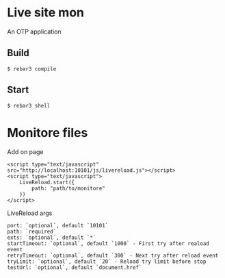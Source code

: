 Live site mon
=====

An OTP application

Build
-----

    $ rebar3 compile

Start
-----
    
    $ rebar3 shell


Monitore files
==============

Add on page

    <script type="text/javascript" src="http://localhost:10101/js/livereload.js"></script>
    <script type="text/javascript">
        LiveReload.start({
            path: "path/to/monitore"
        })          
    </script>
    

LiveReload args

    port: `optional`, default `10101`
    path: `required`
    exts: `optional`, default `*`
    startTimeout: `optional`, default `1000` - First try after reaload event
    retryTimeout: `optional`, default `300` - Next try after reload event
    tryLimit: `optional`, default `20` - Reload try limit before stop
    testUrl: `optional`, default `document.href`
